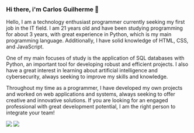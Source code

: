 ### Hi there, i'm Carlos Guilherme 👋

Hello, I am a technology enthusiast programmer currently seeking my first job in the IT field. I am 21 years old and have been studying programming for about 3 years, with great experience in Python, which is my main programming language. Additionally, I have solid knowledge of HTML, CSS, and JavaScript.

One of my main focuses of study is the application of SQL databases with Python, an important tool for developing robust and efficient projects. I also have a great interest in learning about artificial intelligence and cybersecurity, always seeking to improve my skills and knowledge.

Throughout my time as a programmer, I have developed my own projects and worked on web applications and systems, always seeking to offer creative and innovative solutions. If you are looking for an engaged professional with great development potential, I am the right person to integrate your team!




[<img src="https://img.shields.io/badge/linkedin-%230077B5.svg?&style=for-the-badge&logo=linkedin&logoColor=white" />](https://www.linkedin.com/in/carlos-guilherme-b0854821a/) [<img src = "https://img.shields.io/badge/instagram-%23E4405F.svg?&style=for-the-badge&logo=instagram&logoColor=white">](https://www.instagram.com/carlos_guilherme_18/)
